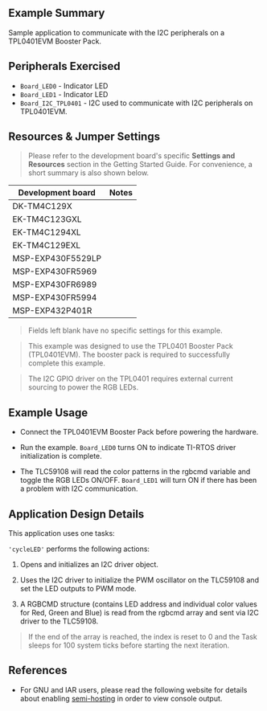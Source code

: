 ## Example Summary

Sample application to communicate with the I2C peripherals on a TPL0401EVM
Booster Pack.

## Peripherals Exercised

* `Board_LED0` - Indicator LED
* `Board_LED1` - Indicator LED
* `Board_I2C_TPL0401` - I2C used to communicate with I2C peripherals on TPL0401EVM.

## Resources & Jumper Settings

>Please refer to the development board's specific __Settings and Resources__
section in the Getting Started Guide. For convenience, a short summary is also
shown below.

| Development board | Notes                                                  |
| ----------------- | ------                                                 |
| DK-TM4C129X       |                                                        |
| EK-TM4C123GXL     |                                                        |
| EK-TM4C1294XL     |                                                        |
| EK-TM4C129EXL     |                                                        |
| MSP-EXP430F5529LP |                                                        |
| MSP-EXP430FR5969  |                                                        |
| MSP-EXP430FR6989  |                                                        |
| MSP-EXP430FR5994  |                                                        |
| MSP-EXP432P401R   |                                                        |

> Fields left blank have no specific settings for this example.

> This example was designed to use the TPL0401 Booster
Pack (TPL0401EVM). The booster pack is required to
successfully complete this example.

> The I2C GPIO driver on the TPL0401 requires external
current sourcing to power the RGB LEDs.

## Example Usage

* Connect the TPL0401EVM Booster Pack before powering the hardware.

* Run the example. `Board_LED0` turns ON to indicate TI-RTOS driver
initialization is complete.

* The TLC59108 will read the color patterns in the rgbcmd variable and toggle
the RGB LEDs ON/OFF. `Board_LED1` will turn ON if there has been a problem
with I2C communication.

## Application Design Details

This application uses one tasks:

`'cycleLED'` performs the following actions:

1. Opens and initializes an I2C driver object.

2. Uses the I2C driver to initialize the PWM oscillator on the TLC59108 and
set the LED outputs to PWM mode.

3. A RGBCMD structure (contains LED address and individual color values for
Red, Green and Blue) is read from the rgbcmd array and sent via I2C
driver to the TLC59108.

> If the end of the array is reached, the index is reset to 0 and the Task
sleeps for 100 system ticks before starting the next iteration.

## References
* For GNU and IAR users, please read the following website for details
  about enabling [semi-hosting](http://processors.wiki.ti.com/index.php/TI-RTOS_Examples_SemiHosting)
  in order to view console output.
